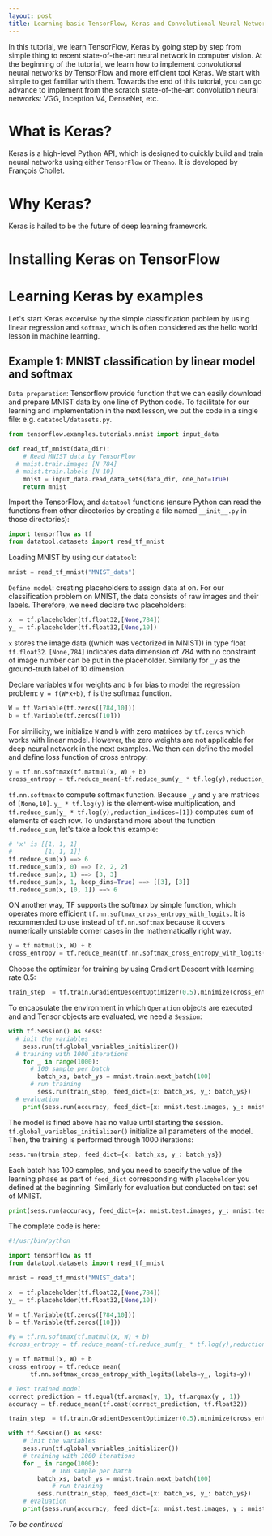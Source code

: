 ```yaml
---
layout: post
title: Learning basic TensorFlow, Keras and Convolutional Neural Network (CNN) by examples!
---
```


In this tutorial, we learn TensorFlow, Keras by going step by step from simple thing to recent state-of-the-art neural network in computer vision. At the beginning of the tutorial, we learn how to implement convolutional neural networks by TensorFlow and more efficient tool Keras. We start with simple to get familiar with them. Towards the end of this tutorial, you can go advance to implement from the scratch state-of-the-art convolution neural networks: VGG, Inception V4, DenseNet, etc.

# What is Keras?

Keras is a high-level Python API, which is designed to quickly build and train neural networks using either `TensorFlow` or `Theano`. It is developed by François Chollet.

# Why Keras?

Keras is hailed to be the future of deep learning framework.

# Installing Keras on TensorFlow

# Learning Keras by examples

Let's start Keras excervise by the simple classification problem by using linear regression and `softmax`, which is often considered as the hello world lesson in machine learning.

## Example 1: MNIST classification by linear model and softmax

``Data preparation``: Tensorflow provide function that we can easily download and prepare MNIST data by one line of Python code. To facilitate for our learning and implementation in the next lesson, we put the code in a single file: e.g. `datatool/datasets.py`.

```python
from tensorflow.examples.tutorials.mnist import input_data

def read_tf_mnist(data_dir):
	# Read MNIST data by TensorFlow
  # mnist.train.images [N 784]
  # mnist.train.labels [N 10]
	mnist = input_data.read_data_sets(data_dir, one_hot=True)
	return mnist
```

Import the TensorFlow, and `datatool` functions (ensure Python can read the functions from other directories by creating a file named `__init__.py` in those directories):

```python
import tensorflow as tf
from datatool.datasets import read_tf_mnist
```

Loading MNIST by using our `datatool`:

```python
mnist = read_tf_mnist("MNIST_data")
```

`Define model`: creating placeholders to assign data at on. For our classification problem on MNIST, the data consists of raw images and their labels. Therefore, we need declare two placeholders:

```python
x  = tf.placeholder(tf.float32,[None,784])
y_ = tf.placeholder(tf.float32,[None,10])
```

`x` stores the image data ((which was vectorized in MNIST)) in type float `tf.float32`. `[None,784]` indicates data dimension of 784 with no constraint of image number can be put in the placeholder. Similarly for `_y` as the ground-truth label of 10 dimension.

Declare variables `W` for weights and `b` for bias to model the regression problem: `y = f(W*x+b)`, `f` is the softmax function.

```python
W = tf.Variable(tf.zeros([784,10]))
b = tf.Variable(tf.zeros([10]))
```

For similicity, we initialize `W` and `b` with zero matrices by `tf.zeros` which works with linear model. However, the zero weights are not applicable for deep neural network in the next examples. We then can define the model and define loss function of cross entropy:

```python
y = tf.nn.softmax(tf.matmul(x, W) + b)
cross_entropy = tf.reduce_mean(-tf.reduce_sum(y_ * tf.log(y),reduction_indices=[1]))
```

`tf.nn.softmax` to compute softmax function. Because `_y` and `y` are matrices of `[None,10]`. `y_ * tf.log(y)` is the element-wise multiplication, and `tf.reduce_sum(y_ * tf.log(y),reduction_indices=[1])` computes sum of elements of each row. To understand more about the function `tf.reduce_sum`, let's take a look this example:

```python
# 'x' is [[1, 1, 1]
#         [1, 1, 1]]
tf.reduce_sum(x) ==> 6
tf.reduce_sum(x, 0) ==> [2, 2, 2]
tf.reduce_sum(x, 1) ==> [3, 3]
tf.reduce_sum(x, 1, keep_dims=True) ==> [[3], [3]]
tf.reduce_sum(x, [0, 1]) ==> 6
```

ON another way, TF supports the softmax by simple function, which operates more efficient `tf.nn.softmax_cross_entropy_with_logits`. It is recommended to use instead of `tf.nn.softmax` because it covers numerically unstable corner cases in the mathematically right way.

```python
y = tf.matmul(x, W) + b
cross_entropy = tf.reduce_mean(tf.nn.softmax_cross_entropy_with_logits(labels=y_, logits=y))
```
Choose the optimizer for training by using Gradient Descent with learning rate 0.5:

```python
train_step  = tf.train.GradientDescentOptimizer(0.5).minimize(cross_entropy)
```

To encapsulate the environment in which `Operation` objects are executed and and Tensor objects are evaluated, we need a `Session`:

```python
with tf.Session() as sess:
  # init the variables
	sess.run(tf.global_variables_initializer())
  # training with 1000 iterations
	for _ in range(1000):
      # 100 sample per batch
	  	batch_xs, batch_ys = mnist.train.next_batch(100)
      # run training
	  	sess.run(train_step, feed_dict={x: batch_xs, y_: batch_ys})
  # evaluation
	print(sess.run(accuracy, feed_dict={x: mnist.test.images, y_: mnist.test.labels}))
```

The model is fined above has no value until starting the session. `tf.global_variables_initializer()` initialize all parameters of the model. Then, the training is performed through 1000 iterations:

```python
sess.run(train_step, feed_dict={x: batch_xs, y_: batch_ys})
```

Each batch has 100 samples, and you need to specify the value of the learning phase as part of `feed_dict` corresponding with `placeholder` you defined at the beginning. Similarly for evaluation but conducted on test set of MNIST.

```python
print(sess.run(accuracy, feed_dict={x: mnist.test.images, y_: mnist.test.labels}))
```

The complete code is here:

```python
#!/usr/bin/python

import tensorflow as tf
from datatool.datasets import read_tf_mnist

mnist = read_tf_mnist("MNIST_data")

x  = tf.placeholder(tf.float32,[None,784])
y_ = tf.placeholder(tf.float32,[None,10])

W = tf.Variable(tf.zeros([784,10]))
b = tf.Variable(tf.zeros([10]))

#y = tf.nn.softmax(tf.matmul(x, W) + b)
#cross_entropy = tf.reduce_mean(-tf.reduce_sum(y_ * tf.log(y),reduction_indices=[1]))

y = tf.matmul(x, W) + b
cross_entropy = tf.reduce_mean(
      tf.nn.softmax_cross_entropy_with_logits(labels=y_, logits=y))

# Test trained model
correct_prediction = tf.equal(tf.argmax(y, 1), tf.argmax(y_, 1))
accuracy = tf.reduce_mean(tf.cast(correct_prediction, tf.float32))

train_step  = tf.train.GradientDescentOptimizer(0.5).minimize(cross_entropy)

with tf.Session() as sess:
  	# init the variables
	sess.run(tf.global_variables_initializer())
  	# training with 1000 iterations
	for _ in range(1000):
      		# 100 sample per batch
	  	batch_xs, batch_ys = mnist.train.next_batch(100)
      		# run training
	  	sess.run(train_step, feed_dict={x: batch_xs, y_: batch_ys})
  	# evaluation
	print(sess.run(accuracy, feed_dict={x: mnist.test.images, y_: mnist.test.labels}))
```

*To be continued*
